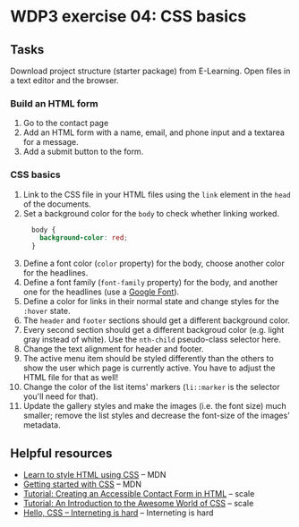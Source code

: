 # WDP3 exercise 04: CSS basics

## Tasks

Download project structure (starter package) from E-Learning. Open files in a text editor and the browser.

### Build an HTML form

1. Go to the contact page
2. Add an HTML form with a name, email, and phone input and a textarea for a message.
3. Add a submit button to the form.

### CSS basics

1. Link to the CSS file in your HTML files using the `link` element in the `head` of the documents.
2. Set a background color for the `body` to check whether linking worked.
   ```css
     body {
       background-color: red;
     }
   ```
3. Define a font color (`color` property) for the body, choose another color for the headlines.
4. Define a font family (`font-family` property) for the body, and another one for the headlines (use a [Google Font](https://fonts.google.com)).
5. Define a color for links in their normal state and change styles for the `:hover` state.
6. The `header` and `footer` sections should get a different background color.
7. Every second section should get a different backgroud color (e.g. light gray instead of white). Use the `nth-child` pseudo-class selector here.
8. Change the text alignment for header and footer.
9. The active menu item should be styled differently than the others to show the user which page is currently active. You have to adjust the HTML file for that as well!
10. Change the color of the list items' markers (`li::marker` is the selector you'll need for that).
11. Update the gallery styles and make the images (i.e. the font size) much smaller; remove the list styles and decrease the font-size of the images’ metadata.

## Helpful resources

- [Learn to style HTML using CSS](https://developer.mozilla.org/en-US/docs/Learn/CSS) – MDN
- [Getting started with CSS](https://developer.mozilla.org/en-US/docs/Learn/CSS/First_steps/Getting_started) – MDN
- [Tutorial: Creating an Accessible Contact Form in HTML](https://www.scale.at/blog/html-forms) – scale
- [Tutorial: An Introduction to the Awesome World of CSS](https://www.scale.at/blog/css-basics) – scale
- [Hello, CSS – Interneting is hard](https://www.internetingishard.com/html-and-css/hello-css/) – Interneting is hard
